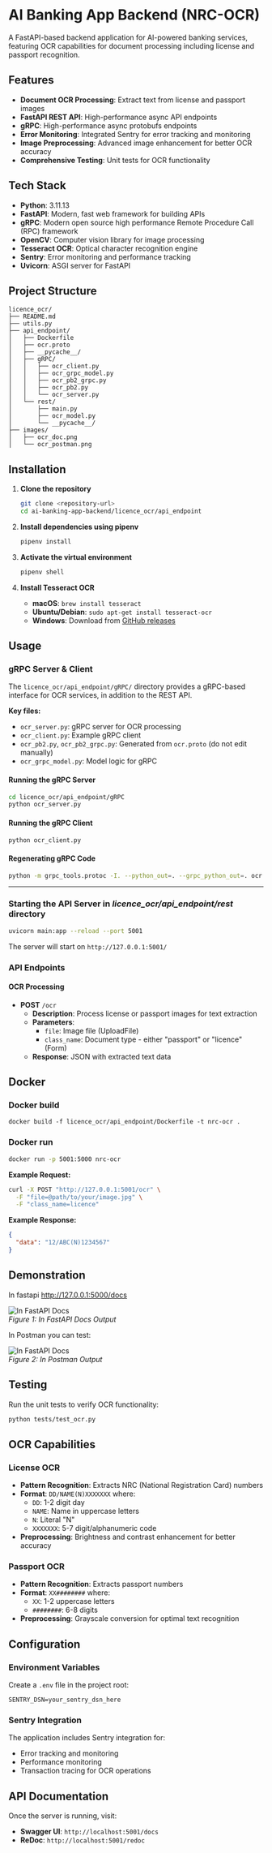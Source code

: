 # AI Banking App Backend (NRC-OCR)

A FastAPI-based backend application for AI-powered banking services, featuring OCR capabilities for document processing including license and passport recognition.

## Features

- **Document OCR Processing**: Extract text from license and passport images
- **FastAPI REST API**: High-performance async API endpoints
- **gRPC**: High-performance async protobufs endpoints
- **Error Monitoring**: Integrated Sentry for error tracking and monitoring
- **Image Preprocessing**: Advanced image enhancement for better OCR accuracy
- **Comprehensive Testing**: Unit tests for OCR functionality

## Tech Stack

- **Python**: 3.11.13
- **FastAPI**: Modern, fast web framework for building APIs
- **gRPC**: Modern open source high performance Remote Procedure Call (RPC) framework 
- **OpenCV**: Computer vision library for image processing
- **Tesseract OCR**: Optical character recognition engine
- **Sentry**: Error monitoring and performance tracking
- **Uvicorn**: ASGI server for FastAPI

## Project Structure

```
licence_ocr/
├── README.md
├── utils.py
├── api_endpoint/
│   ├── Dockerfile
│   ├── ocr.proto
│   ├── __pycache__/
│   ├── gRPC/
│   │   ├── ocr_client.py
│   │   ├── ocr_grpc_model.py
│   │   ├── ocr_pb2_grpc.py
│   │   ├── ocr_pb2.py
│   │   └── ocr_server.py
│   └── rest/
│       ├── main.py
│       ├── ocr_model.py
│       └── __pycache__/
├── images/
│   ├── ocr_doc.png
│   └── ocr_postman.png
```

## Installation

1. **Clone the repository**
   ```bash
   git clone <repository-url>
   cd ai-banking-app-backend/licence_ocr/api_endpoint
   ```

2. **Install dependencies using pipenv**
   ```bash
   pipenv install
   ```

3. **Activate the virtual environment**
   ```bash
   pipenv shell
   ```

4. **Install Tesseract OCR**
   - **macOS**: `brew install tesseract`
   - **Ubuntu/Debian**: `sudo apt-get install tesseract-ocr`
   - **Windows**: Download from [GitHub releases](https://github.com/UB-Mannheim/tesseract/wiki)

## Usage

### gRPC Server & Client 

The `licence_ocr/api_endpoint/gRPC/` directory provides a gRPC-based interface for OCR services, in addition to the REST API.

**Key files:**

- `ocr_server.py`: gRPC server for OCR processing
- `ocr_client.py`: Example gRPC client
- `ocr_pb2.py`, `ocr_pb2_grpc.py`: Generated from `ocr.proto` (do not edit manually)
- `ocr_grpc_model.py`: Model logic for gRPC

#### Running the gRPC Server

```bash
cd licence_ocr/api_endpoint/gRPC
python ocr_server.py
```

#### Running the gRPC Client

```bash
python ocr_client.py
```

#### Regenerating gRPC Code 

```bash
python -m grpc_tools.protoc -I. --python_out=. --grpc_python_out=. ocr.proto
```

---


### Starting the API Server in *licence_ocr/api_endpoint/rest* directory

```bash
uvicorn main:app --reload --port 5001 
```

The server will start on `http://127.0.0.1:5001/`

### API Endpoints

#### OCR Processing
- **POST** `/ocr`
  - **Description**: Process license or passport images for text extraction
  - **Parameters**:
    - `file`: Image file (UploadFile)
    - `class_name`: Document type - either "passport" or "licence" (Form)
  - **Response**: JSON with extracted text data

## Docker 
### Docker build
```
docker build -f licence_ocr/api_endpoint/Dockerfile -t nrc-ocr .
```

### Docker run 

```bash
docker run -p 5001:5000 nrc-ocr
```


**Example Request:**
```bash
curl -X POST "http://127.0.0.1:5001/ocr" \
  -F "file=@path/to/your/image.jpg" \
  -F "class_name=licence"
```

**Example Response:**
```json
{
  "data": "12/ABC(N)1234567"
}
```

## Demonstration

In fastapi http://127.0.0.1:5000/docs 

![In FastAPI Docs](images/ocr_doc.png)  
*Figure 1: In FastAPI Docs Output*

In Postman you can test:

![In FastAPI Docs](images/ocr_postman.png)  
*Figure 2: In Postman Output*

## Testing

Run the unit tests to verify OCR functionality:

```bash
python tests/test_ocr.py
```

## OCR Capabilities

### License OCR
- **Pattern Recognition**: Extracts NRC (National Registration Card) numbers
- **Format**: `DD/NAME(N)XXXXXXX` where:
  - `DD`: 1-2 digit day
  - `NAME`: Name in uppercase letters
  - `N`: Literal "N"
  - `XXXXXXX`: 5-7 digit/alphanumeric code
- **Preprocessing**: Brightness and contrast enhancement for better accuracy

### Passport OCR
- **Pattern Recognition**: Extracts passport numbers
- **Format**: `XX########` where:
  - `XX`: 1-2 uppercase letters
  - `########`: 6-8 digits
- **Preprocessing**: Grayscale conversion for optimal text recognition

## Configuration

### Environment Variables

Create a `.env` file in the project root:

```env
SENTRY_DSN=your_sentry_dsn_here
```

### Sentry Integration

The application includes Sentry integration for:
- Error tracking and monitoring
- Performance monitoring
- Transaction tracing for OCR operations


## API Documentation

Once the server is running, visit:
- **Swagger UI**: `http://localhost:5001/docs`
- **ReDoc**: `http://localhost:5001/redoc`

